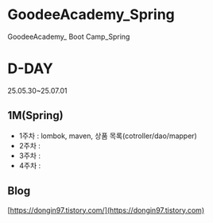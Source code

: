 # GoodeeAcademy_Spring
GoodeeAcademy_ Boot Camp_Spring

# D-DAY
25.05.30~25.07.01

## 1M(Spring) 
- 1주차 : lombok, maven, 상품 목록(cotroller/dao/mapper)
- 2주차 : 
- 3주차 : 
- 4주차 : 

## Blog
[https://dongin97.tistory.com/](https://dongin97.tistory.com)

